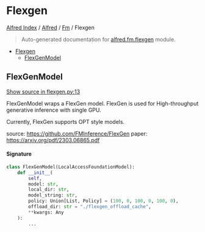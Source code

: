# Flexgen

[Alfred Index](../../README.md#alfred-index) /
[Alfred](../index.md#alfred) /
[Fm](./index.md#fm) /
Flexgen

> Auto-generated documentation for [alfred.fm.flexgen](../../../alfred/fm/flexgen.py) module.

- [Flexgen](#flexgen)
  - [FlexGenModel](#flexgenmodel)

## FlexGenModel

[Show source in flexgen.py:13](../../../alfred/fm/flexgen.py#L13)

FlexGenModel wraps a FlexGen model. FlexGen is used for High-throughput generative inference with single GPU.

Currently, FlexGen supports OPT style models.

source: https://github.com/FMInference/FlexGen
paper: https://arxiv.org/pdf/2303.06865.pdf

#### Signature

```python
class FlexGenModel(LocalAccessFoundationModel):
    def __init__(
        self,
        model: str,
        local_dir: str,
        model_string: str,
        policy: Union[List, Policy] = (100, 0, 100, 0, 100, 0),
        offload_dir: str = "./flexgen_offload_cache",
        **kwargs: Any
    ):
        ...
```


